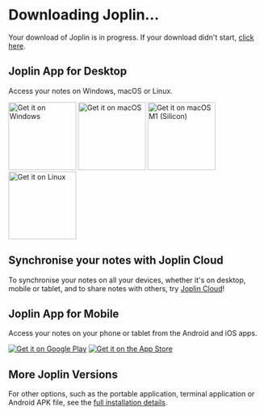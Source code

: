 # Downloading Joplin...

<div class="intro">
Your download of <span class="downloaded-filename">Joplin</span> is in progress. If your download didn't start, <a href="#" class="download-click-here">click here</a>.
</div>

<div class="get-it-desktop">

## Joplin App for Desktop
  
Access your notes on Windows, macOS or Linux.

<!-- DESKTOP-DOWNLOAD-LINKS --><a class="download-link-windows" href='https://objects.joplinusercontent.com/v3.3.13/Joplin-Setup-3.3.13.exe?source=JoplinWebsite&type=New'><img alt='Get it on Windows' width="134px" src='https://raw.githubusercontent.com/laurent22/joplin/dev/Assets/WebsiteAssets/images/BadgeWindows.png'/></a> <a class="download-link-macOs" href='https://objects.joplinusercontent.com/v3.3.13/Joplin-3.3.13.dmg?source=JoplinWebsite&type=New'><img alt='Get it on macOS' width="134px" src='https://raw.githubusercontent.com/laurent22/joplin/dev/Assets/WebsiteAssets/images/BadgeMacOS.png'/></a> <a class="download-link-macOsM1" href='https://objects.joplinusercontent.com/v3.3.13/Joplin-3.3.13-arm64.DMG?source=JoplinWebsite&type=New'><img alt='Get it on macOS M1 (Silicon)' width="134px" src='https://raw.githubusercontent.com/laurent22/joplin/dev/Assets/WebsiteAssets/images/BadgeMacOSM1.png'/></a> <a class="download-link-linux" href='https://objects.joplinusercontent.com/v3.3.13/Joplin-3.3.13.AppImage?source=JoplinWebsite&type=New'><img alt='Get it on Linux' width="134px" src='https://raw.githubusercontent.com/laurent22/joplin/dev/Assets/WebsiteAssets/images/BadgeLinux.png'/></a><!-- DESKTOP-DOWNLOAD-LINKS -->

</div>

## Synchronise your notes with Joplin Cloud

To synchronise your notes on all your devices, whether it's on desktop, mobile or tablet, and to share notes with others, try [Joplin Cloud](https://joplinapp.org/plans/)!

## Joplin App for Mobile

Access your notes on your phone or tablet from the Android and iOS apps.

<!-- MOBILE-DOWNLOAD-LINKS --><a class="download-link-android" href='https://play.google.com/store/apps/details?id=net.cozic.joplin&utm_source=GitHub&utm_campaign=README&pcampaignid=MKT-Other-global-all-co-prtnr-py-PartBadge-Mar2515-1'><img alt='Get it on Google Play' style="max-height: 40px;" src='https://raw.githubusercontent.com/laurent22/joplin/dev/Assets/WebsiteAssets/images/BadgeAndroid.png'/></a> <a class="download-link-ios" href='https://itunes.apple.com/us/app/joplin/id1315599797'><img alt='Get it on the App Store' style="max-height: 40px;" src='https://raw.githubusercontent.com/laurent22/joplin/dev/Assets/WebsiteAssets/images/BadgeIOS.png'/></a><!-- MOBILE-DOWNLOAD-LINKS -->

## More Joplin Versions

For other options, such as the portable application, terminal application or Android APK file, see the [full installation details](https://joplinapp.org/help/install).
